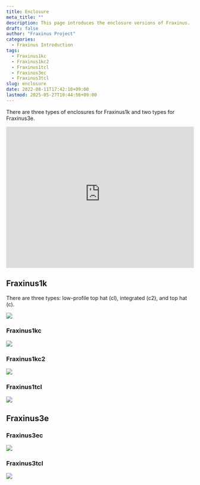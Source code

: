 ```yaml
---
title: Enclosure
meta_title: ""
description: This page introduces the enclosure versions of Fraxinus.
draft: false
author: "Fraxinus Project"
categories:
  - Fraxinus Introduction
tags:
  - Fraxinus1kc
  - Fraxinus1kc2
  - Fraxinus1tcl
  - Fraxinus3ec
  - Fraxinus3tcl
slug: enclosure
date: 2022-08-11T17:42:10+09:00
lastmod: 2025-05-27T10:44:56+09:00
---
```


There are three types of enclosures for Fraxinus1k and two types for Fraxinus3e.

<!-- Fraxinus3tcl -->
<div style="width: 100%; aspect-ratio: 1.33;">
  <iframe
    style="width: 100%; height: 100%;"
    src="https://gmail5004514.autodesk360.com/g/shares/SH30dd5QT870c25f12fccbf36769bb8e64b8?mode=embed"
    allowfullscreen="true" webkitallowfullscreen="true" mozallowfullscreen="true" frameborder="0">
  </iframe>
</div>


## Fraxinus1k

There are three types: low-profile top hat (cl), integrated (c2), and top hat (c).

![](/images/Fraxinus1tcl_1tc2_1ksc.jpg)

### Fraxinus1kc

![](/images/Fraxinus1kc-photo-1.jpg)

### Fraxinus1kc2

![](/images/Fraxinus1kc2-photo-1.jpg)

### Fraxinus1tcl

![](/images/Fraxinus1tcl.jpg)

## Fraxinus3e

### Fraxinus3ec

![](/images/Fraxinus3ec-photo-1.jpg)

### Fraxinus3tcl

![](/images/Fraxinus3tcl.jpg)
